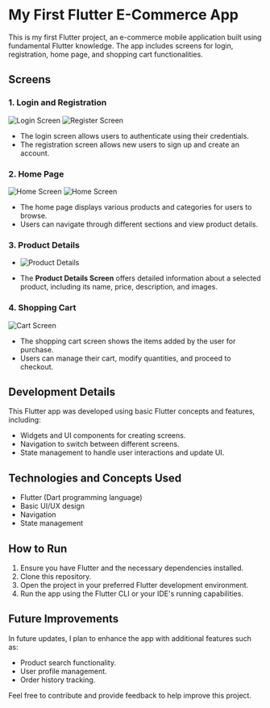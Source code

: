 # My First Flutter E-Commerce App

This is my first Flutter project, an e-commerce mobile application built using fundamental Flutter knowledge. The app includes screens for login, registration, home page, and shopping cart functionalities.

## Screens

### 1. Login and Registration

![Login Screen](https://github.com/TienDat-2k1/photo/blob/main/SFashion_app_5.png)
![Register Screen](https://github.com/TienDat-2k1/photo/blob/main/SFashion_app_6.png)

- The login screen allows users to authenticate using their credentials.
- The registration screen allows new users to sign up and create an account.

### 2. Home Page

![Home Screen](https://github.com/TienDat-2k1/photo/blob/main/SFashion_app_1.png)
![Home Screen](https://github.com/TienDat-2k1/photo/blob/main/SFashion_app_3.png)

- The home page displays various products and categories for users to browse.
- Users can navigate through different sections and view product details.

### 3. Product Details

- ![Product Details](https://github.com/TienDat-2k1/photo/blob/main/SFashion_app_2.png)

- The **Product Details Screen** offers detailed information about a selected product, including its name, price, description, and images.

### 4. Shopping Cart

![Cart Screen](https://github.com/TienDat-2k1/photo/blob/main/SFashion_app_4.png)

- The shopping cart screen shows the items added by the user for purchase.
- Users can manage their cart, modify quantities, and proceed to checkout.

## Development Details

This Flutter app was developed using basic Flutter concepts and features, including:

- Widgets and UI components for creating screens.
- Navigation to switch between different screens.
- State management to handle user interactions and update UI.

## Technologies and Concepts Used

- Flutter (Dart programming language)
- Basic UI/UX design
- Navigation
- State management

## How to Run

1. Ensure you have Flutter and the necessary dependencies installed.
2. Clone this repository.
3. Open the project in your preferred Flutter development environment.
4. Run the app using the Flutter CLI or your IDE's running capabilities.

## Future Improvements

In future updates, I plan to enhance the app with additional features such as:

- Product search functionality.
- User profile management.
- Order history tracking.

Feel free to contribute and provide feedback to help improve this project.
